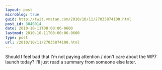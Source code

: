 ```yaml
---
layout: post
microblog: true
guid: http://twit.vmstan.com/2010/10/11/27035874100.html
post_id: 3046014
date: 2010-10-11T08:00:06-0600
lastmod: 2010-10-11T08:00:06-0600
type: post
url: /2010/10/11/27035874100.html
---
```

Should I feel bad that I'm not paying attention / don't care about the WP7 launch today? I'll just read a summary from someone else later.
